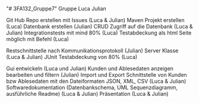 "# 3FA132_Gruppe7" 
Gruppe Luca Julian

Git Hub Repo erstellen mit Issues (Luca & Julian)
Maven Projekt erstellen (Luca)
Datenbank erstellen (Julian)
CRUD Zugriff auf die Datenbank (Luca & Julian)
Integrationstests mit mind 80% (Luca)
Testabdeckung als html Seite möglich mit Befehl (Luca)

Restschnittstelle nach Kommunikationsprotokoll (Julian)
Server Klasse (Luca & Julian)
JUnit Testabdeckung von 80% (Luca)

Gui entwickeln (Luca und Julian)
Kunden und Ablesedaten anzeigen bearbeiten und filtern (Julian)
Import und Export Schnittstelle von Kunden bzw Ablesedaten mit den Dateiformaten JSON, XML, CSV (Luca & Julian)
Softwaredokumentation (Datenbankschema, UML Sequenzdiagramm, ausführliche Readme) (Luca & Julian)
Präsentation (Luca & Julian)
